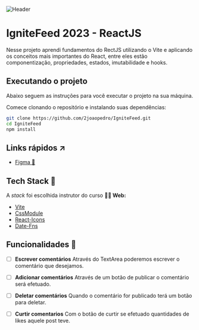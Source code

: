 ![Header](https://user-images.githubusercontent.com/70731779/232535339-e94d1e45-67c0-4710-914b-922f3eb5c240.png)

# IgniteFeed 2023 - ReactJS
Nesse projeto aprendi fundamentos do RectJS utilizando o Vite e aplicando os conceitos mais importantes do React, entre eles estão componentização, propriedades, estados, imutabilidade e hooks.

## Executando o projeto
Abaixo seguem as instruções para você executar o projeto na sua máquina.

Comece clonando o repositório e instalando suas dependências:
```sh
git clone https://github.com/2joaopedro/IgniteFeed.git
cd IgniteFeed
npm install
```
## Links rápidos ↗

- [Figma 🎨](https://www.figma.com/file/Ji0rtxJfmzB9cufLyeZ6kL/Ignite-Feed-(Community)?node-id=0-1&t=A9gbfuedGk8NY1SO-0)

## Tech Stack 💜
A _stack_ foi escolhida instrutor do curso
**🧑‍💻 Web:**
- [Vite](https://vitejs.dev/)
- [CssModule](https://github.com/css-modules/css-modules)
- [React-Icons](https://react-icons.github.io/react-icons/)
- [Date-Fns](https://date-fns.org/)
## Funcionalidades 🚀
 - [ ] **Escrever comentários**
      Através do TextArea poderemos escrever o comentário que desejamos.

- [ ] **Adicionar comentários**
      Através de um botão de publicar o comentário será efetuado.

- [ ] **Deletar comentários**
      Quando o comentário for publicado terá um botão para deletar.

- [ ] **Curtir comentarios**
      Com o botão de curtir se efetuado quantidades de likes aquele post teve.
      
